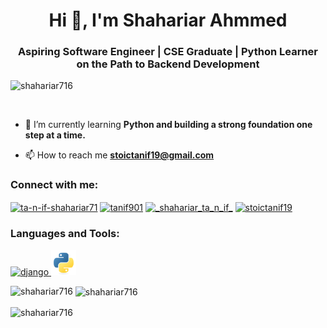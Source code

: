 <h1 align="center">Hi 👋, I'm Shahariar Ahmmed</h1>
<h3 align="center">Aspiring Software Engineer | CSE Graduate | Python Learner on the Path to Backend Development</h3>

<p align="left"> <img src="https://komarev.com/ghpvc/?username=shahariar716&label=Profile%20views&color=0e75b6&style=flat" alt="shahariar716" /> </p>

<p align="left"> <a href="https://twitter.com/" target="blank"><img src="https://img.shields.io/twitter/follow/?logo=twitter&style=for-the-badge" alt="" /></a> </p>

- 🌱 I’m currently learning **Python and building a strong foundation one step at a time.**

- 📫 How to reach me **stoictanif19@gmail.com**

<h3 align="left">Connect with me:</h3>
<p align="left">
<a href="https://linkedin.com/in/ta-n-if-shahariar71" target="blank"><img align="center" src="https://raw.githubusercontent.com/rahuldkjain/github-profile-readme-generator/master/src/images/icons/Social/linked-in-alt.svg" alt="ta-n-if-shahariar71" height="30" width="40" /></a>
<a href="https://fb.com/tanif901" target="blank"><img align="center" src="https://raw.githubusercontent.com/rahuldkjain/github-profile-readme-generator/master/src/images/icons/Social/facebook.svg" alt="tanif901" height="30" width="40" /></a>
<a href="https://instagram.com/_shahariar_ta_n_if_" target="blank"><img align="center" src="https://raw.githubusercontent.com/rahuldkjain/github-profile-readme-generator/master/src/images/icons/Social/instagram.svg" alt="_shahariar_ta_n_if_" height="30" width="40" /></a>
<a href="https://www.hackerrank.com/stoictanif19" target="blank"><img align="center" src="https://raw.githubusercontent.com/rahuldkjain/github-profile-readme-generator/master/src/images/icons/Social/hackerrank.svg" alt="stoictanif19" height="30" width="40" /></a>
</p>

<h3 align="left">Languages and Tools:</h3>
<p align="left"> <a href="https://www.djangoproject.com/" target="_blank" rel="noreferrer"> <img src="https://cdn.worldvectorlogo.com/logos/django.svg" alt="django" width="40" height="40"/> </a> <a href="https://www.python.org" target="_blank" rel="noreferrer"> <img src="https://raw.githubusercontent.com/devicons/devicon/master/icons/python/python-original.svg" alt="python" width="40" height="40"/> </a> </p>

<p><img align="left" src="https://github-readme-stats.vercel.app/api/top-langs?username=shahariar716&show_icons=true&locale=en&layout=compact" alt="shahariar716" /></p>

<p>&nbsp;<img align="center" src="https://github-readme-stats.vercel.app/api?username=shahariar716&show_icons=true&locale=en" alt="shahariar716" /></p>

<p><img align="center" src="https://github-readme-streak-stats.herokuapp.com/?user=shahariar716&" alt="shahariar716" /></p>
